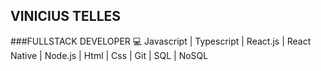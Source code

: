 ## VINICIUS TELLES
###FULLSTACK DEVELOPER
:computer: Javascript | Typescript | React.js | React Native | Node.js | Html | Css | Git | SQL | NoSQL
